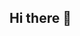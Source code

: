 ## Hi there 👋

<!--
**3li-7assan-Dev1712/3li-7assan-Dev1712** is a ✨ _special_ ✨ repository because its `README.md` (this file) appears on your GitHub profile.

Here are some ideas to get you started:

- 🔭 I’m currently working on ... Upwork as a part-time android developer freelancer 
- 🌱 I’m currently learning ... Kotlin Multiplatform 
- 👯 I’m looking to collaborate on ... Dr. Hassan Al Hwary application which is a native android app :)
- 🤔 I’m looking for help with ...
- 💬 Ask me about ... Kotlin, Java, Clean Architecture 
- 📫 How to reach me: ...
- 😄 Pronouns: ...
- ⚡ Fun fact: ...
-->
